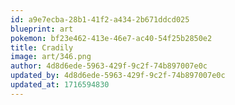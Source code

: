 ```yaml
---
id: a9e7ecba-28b1-41f2-a434-2b671ddcd025
blueprint: art
pokemon: bf23e462-413e-46e7-ac40-54f25b2850e2
title: Cradily
image: art/346.png
author: 4d8d6ede-5963-429f-9c2f-74b897007e0c
updated_by: 4d8d6ede-5963-429f-9c2f-74b897007e0c
updated_at: 1716594830
---
```

